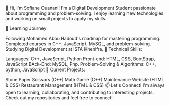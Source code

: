 👋 Hi, I'm Sofiane Ouanani!
I'm a Digital Development Student passionate about programming and problem-solving. I enjoy learning new technologies and working on small projects to apply my skills.

🔹 Learning Journey:

Following Mohamed Abou Hadoud's roadmap for mastering programming.
Completed courses in C++, JavaScript, MySQL, and problem-solving.
Studying Digital Development at ISTA Khenifra.
🔹 Technical Skills:

Languages: C++, JavaScript, Python
Front-end: HTML, CSS, BootStrap, JavaScript
BAck-End: MySQL, Php.
Problem-Solving & Algorithms: C++, python, JavaScript 
🔹 Current Projects:

Stone Paper Scissors (C++)
Math Game (C++)
Maintenance Website (HTML & CSS)
Restaurant Management (HTML & CSS)
📫 Let's Connect!
I'm always open to learning, collaborating, and contributing to interesting projects. Check out my repositories and feel free to connect!

<!---
SoufianeOuani/SoufianeOuani is a ✨ special ✨ repository because its `README.md` (this file) appears on your GitHub profile.
You can click the Preview link to take a look at your changes.
--->

